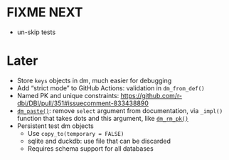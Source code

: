 # FIXME NEXT

- un-skip tests

# Later

- Store `keys` objects in dm, much easier for debugging
- Add “strict mode” to GitHub Actions: validation in `dm_from_def()`
- Named PK and unique constraints:
  <https://github.com/r-dbi/DBI/pull/351#issuecomment-833438890>
- [`dm_paste()`](https://dm.cynkra.com/dev/reference/dm_paste.md):
  remove `select` argument from documentation, via `_impl()` function
  that takes dots and this argument, like
  [`dm_rm_pk()`](https://dm.cynkra.com/dev/reference/dm_rm_pk.md)
- Persistent test dm objects
  - Use `copy_to(temporary = FALSE)`
  - sqlite and duckdb: use file that can be discarded
  - Requires schema support for all databases
